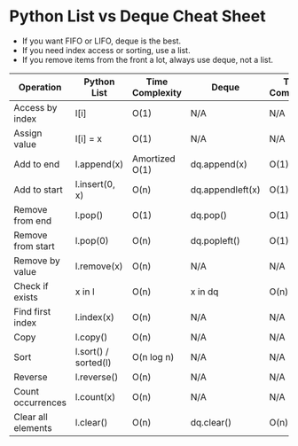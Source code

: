 # Python List vs Deque Cheat Sheet

- If you want FIFO or LIFO, deque is the best.
- If you need index access or sorting, use a list.
- If you remove items from the front a lot, always use deque, not a list.

| Operation                | Python List             | Time Complexity | Deque                  | Time Complexity |
|--------------------------|-----------------------|----------------|-----------------------|----------------|
| Access by index          | l[i]                  | O(1)           | N/A                   | N/A            |
| Assign value             | l[i] = x              | O(1)           | N/A                   | N/A            |
| Add to end               | l.append(x)           | Amortized O(1) | dq.append(x)          | O(1)           |
| Add to start             | l.insert(0, x)        | O(n)           | dq.appendleft(x)      | O(1)           |
| Remove from end          | l.pop()               | O(1)           | dq.pop()              | O(1)           |
| Remove from start        | l.pop(0)              | O(n)           | dq.popleft()          | O(1)           |
| Remove by value          | l.remove(x)           | O(n)           | N/A                   | N/A            |
| Check if exists          | x in l                | O(n)           | x in dq               | O(n)           |
| Find first index         | l.index(x)            | O(n)           | N/A                   | N/A            |
| Copy                     | l.copy()              | O(n)           | N/A                   | N/A            |
| Sort                     | l.sort() / sorted(l)  | O(n log n)     | N/A                   | N/A            |
| Reverse                  | l.reverse()           | O(n)           | N/A                   | N/A            |
| Count occurrences        | l.count(x)            | O(n)           | N/A                   | N/A            |
| Clear all elements       | l.clear()             | O(n)           | dq.clear()            | O(n)           |


